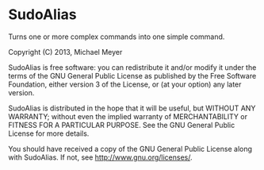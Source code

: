 SudoAlias
=========

Turns one or more complex commands into one simple command.

Copyright (C) 2013, Michael Meyer

SudoAlias is free software: you can redistribute it and/or modify it under the terms of the GNU General Public License as published by the Free Software Foundation, either version 3 of the License, or (at your option) any later version.

SudoAlias is distributed in the hope that it will be useful, but WITHOUT ANY WARRANTY; without even the implied warranty of MERCHANTABILITY or FITNESS FOR A PARTICULAR PURPOSE. See the GNU General Public License for more details.

You should have received a copy of the GNU General Public License along with SudoAlias. If not, see http://www.gnu.org/licenses/.
